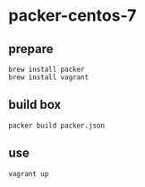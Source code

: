 # packer-centos-7

## prepare
```
brew install packer
brew install vagrant
```

## build box
```
packer build packer.json
```

## use
```
vagrant up
```
